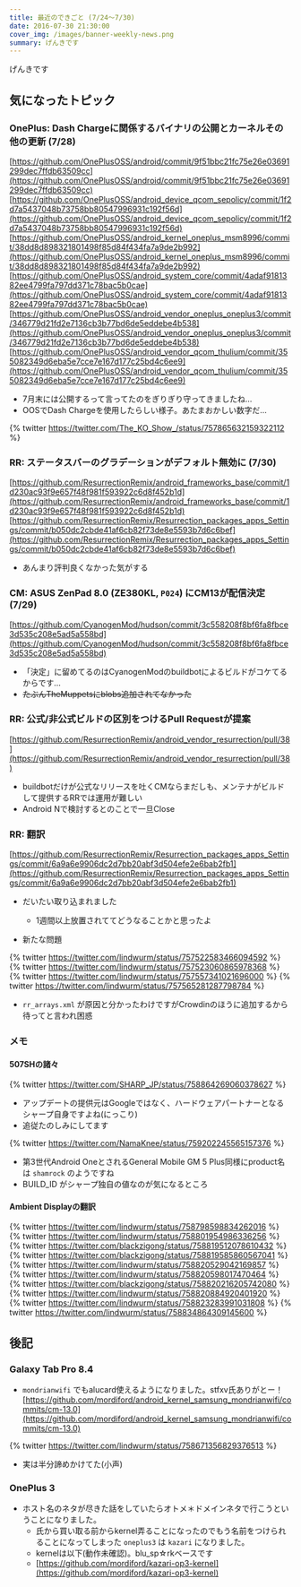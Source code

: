 ```yaml
---
title: 最近のできごと (7/24～7/30)
date: 2016-07-30 21:30:00
cover_img: /images/banner-weekly-news.png
summary: げんきです
---
```


げんきです

<!--more-->

## 気になったトピック

### OnePlus: Dash Chargeに関係するバイナリの公開とカーネルその他の更新 (7/28)

[https://github.com/OnePlusOSS/android/commit/9f51bbc21fc75e26e03691299dec7ffdb63509cc](https://github.com/OnePlusOSS/android/commit/9f51bbc21fc75e26e03691299dec7ffdb63509cc)
[https://github.com/OnePlusOSS/android_device_qcom_sepolicy/commit/1f2d7a5437048b73758bb80547996931c192f56d](https://github.com/OnePlusOSS/android_device_qcom_sepolicy/commit/1f2d7a5437048b73758bb80547996931c192f56d)
[https://github.com/OnePlusOSS/android_kernel_oneplus_msm8996/commit/38dd8d898321801498f85d84f434fa7a9de2b992](https://github.com/OnePlusOSS/android_kernel_oneplus_msm8996/commit/38dd8d898321801498f85d84f434fa7a9de2b992)
[https://github.com/OnePlusOSS/android_system_core/commit/4adaf9181382ee4799fa797dd371c78bac5b0cae](https://github.com/OnePlusOSS/android_system_core/commit/4adaf9181382ee4799fa797dd371c78bac5b0cae)
[https://github.com/OnePlusOSS/android_vendor_oneplus_oneplus3/commit/346779d21fd2e7136cb3b77bd6de5eddebe4b538](https://github.com/OnePlusOSS/android_vendor_oneplus_oneplus3/commit/346779d21fd2e7136cb3b77bd6de5eddebe4b538)
[https://github.com/OnePlusOSS/android_vendor_qcom_thulium/commit/355082349d6eba5e7cce7e167d177c25bd4c6ee9](https://github.com/OnePlusOSS/android_vendor_qcom_thulium/commit/355082349d6eba5e7cce7e167d177c25bd4c6ee9)

- 7月末には公開するって言ってたのをぎりぎり守ってきましたね…
- OOSでDash Chargeを使用したらしい様子。あたまおかしい数字だ…

{% twitter https://twitter.com/The_KO_Show_/status/757865632159322112 %}

### RR: ステータスバーのグラデーションがデフォルト無効に (7/30)

[https://github.com/ResurrectionRemix/android_frameworks_base/commit/1d230ac93f9e657f48f981f593922c6d8f452b1d](https://github.com/ResurrectionRemix/android_frameworks_base/commit/1d230ac93f9e657f48f981f593922c6d8f452b1d)
[https://github.com/ResurrectionRemix/Resurrection_packages_apps_Settings/commit/b050dc2cbde41af6cb82f73de8e5593b7d6c6bef](https://github.com/ResurrectionRemix/Resurrection_packages_apps_Settings/commit/b050dc2cbde41af6cb82f73de8e5593b7d6c6bef)

- あんまり評判良くなかった気がする

### CM: ASUS ZenPad 8.0 (ZE380KL, `P024`) にCM13が配信決定 (7/29)

[https://github.com/CyanogenMod/hudson/commit/3c558208f8bf6fa8fbce3d535c208e5ad5a558bd](https://github.com/CyanogenMod/hudson/commit/3c558208f8bf6fa8fbce3d535c208e5ad5a558bd)

- 「決定」に留めてるのはCyanogenModのbuildbotによるビルドがコケてるからです…
- <del>たぶんTheMuppetsにblobs追加されてなかった</del>

### RR: 公式/非公式ビルドの区別をつけるPull Requestが提案

[https://github.com/ResurrectionRemix/android_vendor_resurrection/pull/38](https://github.com/ResurrectionRemix/android_vendor_resurrection/pull/38)

- buildbotだけが公式なリリースを吐くCMならまだしも、メンテナがビルドして提供するRRでは運用が難しい
- Android Nで検討するとのことで一旦Close

### RR: 翻訳

[https://github.com/ResurrectionRemix/Resurrection_packages_apps_Settings/commit/6a9a6e9906dc2d7bb20abf3d504efe2e6bab2fb1](https://github.com/ResurrectionRemix/Resurrection_packages_apps_Settings/commit/6a9a6e9906dc2d7bb20abf3d504efe2e6bab2fb1)

- だいたい取り込まれました
    - 1週間以上放置されててどうなることかと思ったよ

- 新たな問題

{% twitter https://twitter.com/lindwurm/status/757522583466094592 %}
{% twitter https://twitter.com/lindwurm/status/757523060865978368 %}
{% twitter https://twitter.com/lindwurm/status/757557341021696000 %}
{% twitter https://twitter.com/lindwurm/status/757565281287798784 %}

- `rr_arrays.xml` が原因と分かったわけですがCrowdinのほうに追加するから待ってと言われ困惑

### メモ

#### 507SHの諸々

{% twitter https://twitter.com/SHARP_JP/status/758864269060378627 %}

- アップデートの提供元はGoogleではなく、ハードウェアパートナーとなるシャープ自身ですよね(にっこり)
- 追従たのしみにしてます

{% twitter https://twitter.com/NamaKnee/status/759202245565157376 %}

- 第3世代Android OneとされるGeneral Mobile GM 5 Plus同様にproduct名は `shamrock` のようですね
- BUILD_ID がシャープ独自の値なのが気になるところ

#### Ambient Displayの翻訳

{% twitter https://twitter.com/lindwurm/status/758798598834262016 %}
{% twitter https://twitter.com/lindwurm/status/758801954986336256 %}
{% twitter https://twitter.com/blackzigong/status/758819512078610432 %}
{% twitter https://twitter.com/blackzigong/status/758819585860567041 %}
{% twitter https://twitter.com/lindwurm/status/758820529042169857 %}
{% twitter https://twitter.com/lindwurm/status/758820598017470464 %}
{% twitter https://twitter.com/blackzigong/status/758820216205742080 %}
{% twitter https://twitter.com/lindwurm/status/758820884920401920 %}
{% twitter https://twitter.com/lindwurm/status/758823283991031808 %}
{% twitter https://twitter.com/lindwurm/status/758834864309145600 %}

## 後記

### Galaxy Tab Pro 8.4

- `mondrianwifi` でもalucard使えるようになりました。stfxv氏ありがとー！
[https://github.com/mordiford/android_kernel_samsung_mondrianwifi/commits/cm-13.0](https://github.com/mordiford/android_kernel_samsung_mondrianwifi/commits/cm-13.0)

{% twitter https://twitter.com/lindwurm/status/758671356829376513 %}

- 実は半分諦めかけてた(小声)

### OnePlus 3

- ホスト名のネタが尽きた話をしていたらオトメ＊ドメインネタで行こうということになりました。
    - 氏から買い取る前からkernel弄ることになったのでもう名前をつけられることになってしまった `oneplus3` は `kazari` になりました。
    - kernelは以下(動作未確認)。blu_sp☆rkベースです
    - [https://github.com/mordiford/kazari-op3-kernel](https://github.com/mordiford/kazari-op3-kernel)
